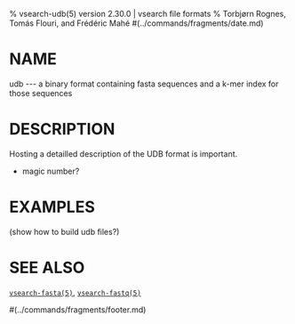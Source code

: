% vsearch-udb(5) version 2.30.0 | vsearch file formats
% Torbjørn Rognes, Tomás Flouri, and Frédéric Mahé
#(../commands/fragments/date.md)

# NAME

udb --- a binary format containing fasta sequences and a k-mer index for those sequences


# DESCRIPTION

Hosting a detailled description of the UDB format is important.

- magic number?


# EXAMPLES

(show how to build udb files?)


# SEE ALSO

[`vsearch-fasta(5)`](./vsearch-fasta.5.md), [`vsearch-fastq(5)`](./vsearch-fastq.5.md)


#(../commands/fragments/footer.md)
